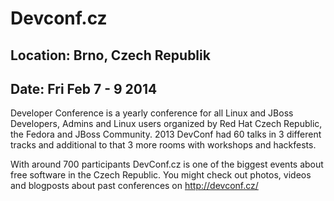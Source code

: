 # Devconf.cz
## Location: Brno, Czech Republik
## Date: Fri Feb 7 - 9 2014

Developer Conference is a yearly conference for all Linux and JBoss Developers,
Admins and Linux users organized by Red Hat Czech Republic, the Fedora and JBoss
Community. 2013 DevConf had 60 talks in 3 different tracks and additional to
that 3 more rooms with workshops and hackfests.

With around 700 participants DevConf.cz is one of the biggest events about free
software in the Czech Republic. You might check out photos, videos and
blogposts about past conferences on <http://devconf.cz/>
